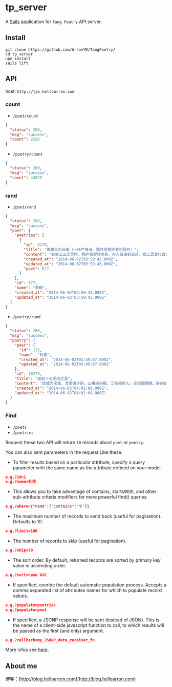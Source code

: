 # tp_server

A [Sails](http://sailsjs.org) application for `Tang Poetry` API server.

## Install
```
git clone https://github.com/ArronYR/TangPoetry/
cd tp_server
npm install
sails lift
```

## API

host: `http://tps.helloarron.com`

### count

+ `/poet/count`
```json
{
  "status": 200,
  "msg": "success",
  "count": 2528
}
```
+ `/poetry/count`
```json
{
  "status": 200,
  "msg": "success",
  "count": 43029
}
```

### rand
+ `/poet/rand`
```json
{
  "status": 200,
  "msg": "success",
  "poet": {
    "poetries": [
      {
        "id": 9178,
        "title": "寄妻父刘长卿（一作严维诗，题作发桐庐寄刘员外）",
        "content": "处处云山无尽时，桐庐南望转参差。舟人莫道新安近，欲上潺湲行自迟。",
        "created_at": "2014-06-02T03:59:43.000Z",
        "updated_at": "2014-06-02T03:59:43.000Z",
        "poet": 677
      }
    ],
    "id": 677,
    "name": "李穆",
    "created_at": "2014-06-02T03:59:43.000Z",
    "updated_at": "2014-06-02T03:59:43.000Z"
  }
}
```
+ `/poetry/rand`
```json
{
  "status": 200,
  "msg": "success",
  "poetry": {
    "poet": {
      "id": 132,
      "name": "杜甫",
      "created_at": "2014-06-02T03:49:07.000Z",
      "updated_at": "2014-06-02T03:49:07.000Z"
    },
    "id": 10275,
    "title": "送赵十七明府之县",
    "content": "连城为宝重，茂宰得才新。山雉迎舟楫，江花报邑人。论交翻恨晚，卧病却愁春。惠爱南翁悦，馀波及老身。",
    "created_at": "2014-06-02T04:01:08.000Z",
    "updated_at": "2014-06-02T04:01:08.000Z"
  }
}
```

### Find

+ `/poets`
+ `/poetries`

Request these two API will return `10` records about `poet` or `poetry`.

You can also sent parameters in the request.Like these:

+ To filter results based on a particular attribute, specify a query parameter with the same name as the attribute defined on your model.
```json
e.g.?id=1
e.g.?name=杜甫
```
+ This allows you to take advantage of contains, startsWith, and other sub-attribute criteria modifiers for more powerful find() queries.
```json
e.g.?where={"name":{"contains":"李"}}
```
+ The maximum number of records to send back (useful for pagination). Defaults to 10.
```json
e.g.?limit=100
```
+ The number of records to skip (useful for pagination).
```json
e.g.?skip=30
```
+ The sort order. By default, returned records are sorted by primary key value in ascending order.
```json
e.g.?sort=name ASC
```
+ If specified, overide the default automatic population process. Accepts a comma separated list of attributes names for which to populate record values.
```json
e.g.?populate=poetries
e.g.?populate=poet
```
+ If specified, a JSONP response will be sent (instead of JSON). This is the name of a client-side javascript function to call, to which results will be passed as the first (and only) argument.
```json
e.g.?callback=my_JSONP_data_receiver_fn
```

More infos see [here](http://sailsjs.org/documentation/reference/blueprint-api/find-where).

## About me

博客：[http://blog.helloarron.com](http://blog.helloarron.com)